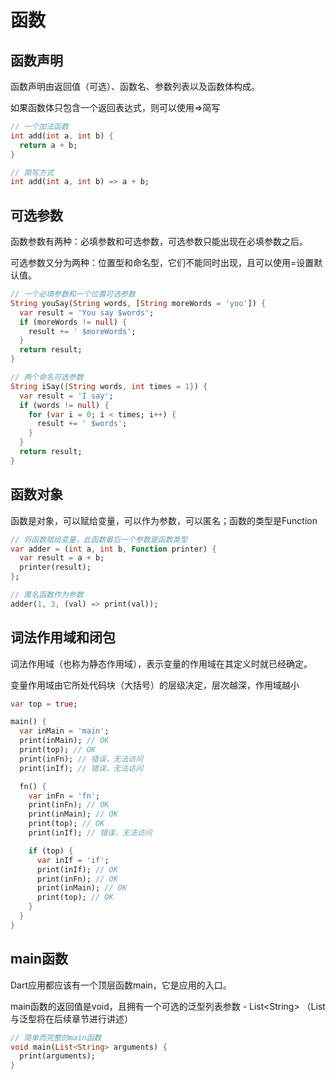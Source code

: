 # 函数

## 函数声明

函数声明由返回值（可选）、函数名、参数列表以及函数体构成。

如果函数体只包含一个返回表达式，则可以使用=&gt;简写

```dart
// 一个加法函数
int add(int a, int b) {
  return a + b;
}

// 简写方式
int add(int a, int b) => a + b;
```

## 可选参数

函数参数有两种：必填参数和可选参数，可选参数只能出现在必填参数之后。

可选参数又分为两种：位置型和命名型，它们不能同时出现，且可以使用=设置默认值。

```dart
// 一个必填参数和一个位置可选参数
String youSay(String words, [String moreWords = 'yoo']) {
  var result = 'You say $words';
  if (moreWords != null) {
    result += ' $moreWords';
  }
  return result;
}

// 两个命名可选参数
String iSay({String words, int times = 1}) {
  var result = 'I say';
  if (words != null) {
    for (var i = 0; i < times; i++) {
      result += ' $words';
    }
  }
  return result;
}
```

## 函数对象

函数是对象，可以赋给变量，可以作为参数，可以匿名；函数的类型是Function

```dart
// 将函数赋给变量，此函数最后一个参数是函数类型
var adder = (int a, int b, Function printer) {
  var result = a + b;
  printer(result);
};

// 匿名函数作为参数
adder(1, 3, (val) => print(val));
```

## 词法作用域和闭包

词法作用域（也称为静态作用域），表示变量的作用域在其定义时就已经确定。

变量作用域由它所处代码块（大括号）的层级决定，层次越深，作用域越小

```dart
var top = true;

main() {
  var inMain = 'main';
  print(inMain); // OK
  print(top); // OK
  print(inFn); // 错误，无法访问
  print(inIf); // 错误，无法访问

  fn() {
    var inFn = 'fn';
    print(inFn); // OK
    print(inMain); // OK
    print(top); // OK
    print(inIf); // 错误，无法访问

    if (top) {
      var inIf = 'if';
      print(inIf); // OK
      print(inFn); // OK
      print(inMain); // OK
      print(top); // OK
    }
  }
}
```

## main函数

Dart应用都应该有一个顶层函数main，它是应用的入口。

main函数的返回值是void，且拥有一个可选的泛型列表参数 - List&lt;String&gt; （List与泛型将在后续章节进行讲述）

```dart
// 简单而完整的main函数
void main(List<String> arguments) {
  print(arguments);
}
```



